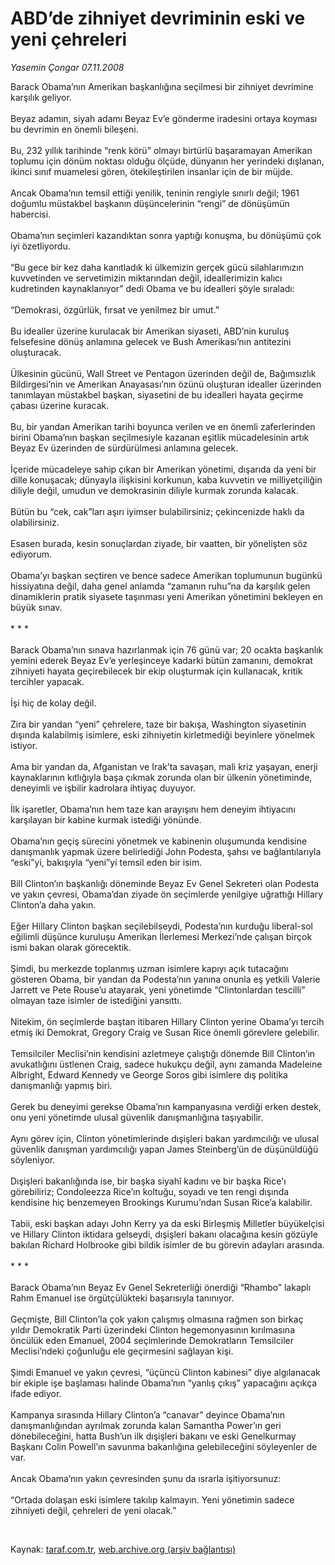 # ABD’de zihniyet devriminin eski ve yeni çehreleri

*Yasemin Çongar 07.11.2008*

<div class="taraf_structure_2col_1zq">
<div class="margen_n">



 <p>Barack Obama’nın Amerikan başkanlığına seçilmesi bir zihniyet devrimine karşılık geliyor. <br/><br/>Beyaz adamın, siyah adamı Beyaz Ev’e gönderme iradesini ortaya koyması bu devrimin en önemli bileşeni. <br/><br/>Bu, 232 yıllık tarihinde “renk körü” olmayı birtürlü başaramayan Amerikan toplumu için dönüm noktası olduğu ölçüde, dünyanın her yerindeki dışlanan, ikinci sınıf muamelesi gören, ötekileştirilen insanlar için de bir müjde. <br/><br/>Ancak Obama’nın temsil ettiği yenilik, teninin rengiyle sınırlı değil; 1961 doğumlu müstakbel başkanın düşüncelerinin “rengi” de dönüşümün habercisi. <br/><br/>Obama’nın seçimleri kazandıktan sonra yaptığı konuşma, bu dönüşümü çok iyi özetliyordu. <br/><br/>“Bu gece bir kez daha kanıtladık ki ülkemizin gerçek gücü silahlarımızın kuvvetinden ve servetimizin miktarından değil, ideallerimizin kalıcı kudretinden kaynaklanıyor” dedi Obama ve bu idealleri şöyle sıraladı: <br/><br/>“Demokrasi, özgürlük, fırsat ve yenilmez bir umut.” <br/><br/>Bu idealler üzerine kurulacak bir Amerikan siyaseti, ABD’nin kuruluş felsefesine dönüş anlamına gelecek ve Bush Amerikası’nın antitezini oluşturacak. <br/><br/>Ülkesinin gücünü, Wall Street ve Pentagon üzerinden değil de, Bağımsızlık Bildirgesi’nin ve Amerikan Anayasası’nın özünü oluşturan idealler üzerinden tanımlayan müstakbel başkan, siyasetini de bu idealleri hayata geçirme çabası üzerine kuracak. <br/><br/>Bu, bir yandan Amerikan tarihi boyunca verilen ve en önemli zaferlerinden birini Obama’nın başkan seçilmesiyle kazanan eşitlik mücadelesinin artık Beyaz Ev üzerinden de sürdürülmesi anlamına gelecek. <br/><br/>İçeride mücadeleye sahip çıkan bir Amerikan yönetimi, dışarıda da yeni bir dille konuşacak; dünyayla ilişkisini korkunun, kaba kuvvetin ve milliyetçiliğin diliyle değil, umudun ve demokrasinin diliyle kurmak zorunda kalacak. <br/><br/>Bütün bu “cek, cak”ları aşırı iyimser bulabilirsiniz; çekincenizde haklı da olabilirsiniz. <br/><br/>Esasen burada, kesin sonuçlardan ziyade, bir vaatten, bir yönelişten söz ediyorum. <br/><br/>Obama’yı başkan seçtiren ve bence sadece Amerikan toplumunun bugünkü hissiyatına değil, daha genel anlamda “zamanın ruhu”na da karşılık gelen dinamiklerin pratik siyasete taşınması yeni Amerikan yönetimini bekleyen en büyük sınav. <br/><br/>* * * <br/><br/>Barack Obama’nın sınava hazırlanmak için 76 günü var; 20 ocakta başkanlık yemini ederek Beyaz Ev’e yerleşinceye kadarki bütün zamanını, demokrat zihniyeti hayata geçirebilecek bir ekip oluşturmak için kullanacak, kritik tercihler yapacak. <br/><br/>İşi hiç de kolay değil. <br/><br/>Zira bir yandan “yeni” çehrelere, taze bir bakışa, Washington siyasetinin dışında kalabilmiş isimlere, eski zihniyetin kirletmediği beyinlere yönelmek istiyor. <br/><br/>Ama bir yandan da, Afganistan ve Irak’ta savaşan, mali kriz yaşayan, enerji kaynaklarının kıtlığıyla başa çıkmak zorunda olan bir ülkenin yönetiminde, deneyimli ve işbilir kadrolara ihtiyaç duyuyor. <br/><br/>İlk işaretler, Obama’nın hem taze kan arayışını hem deneyim ihtiyacını karşılayan bir kabine kurmak istediği yönünde. <br/><br/>Obama’nın geçiş sürecini yönetmek ve kabinenin oluşumunda kendisine danışmanlık yapmak üzere belirlediği John Podesta, şahsı ve bağlantılarıyla “eski”yi, bakışıyla “yeni”yi temsil eden bir isim. <br/><br/>Bill Clinton’ın başkanlığı döneminde Beyaz Ev Genel Sekreteri olan Podesta ve yakın çevresi, Obama’dan ziyade ön seçimlerde yenilgiye uğrattığı Hillary Clinton’a daha yakın. <br/><br/>Eğer Hillary Clinton başkan seçilebilseydi, Podesta’nın kurduğu liberal-sol eğilimli düşünce kuruluşu Amerikan İlerlemesi Merkezi’nde çalışan birçok ismi bakan olarak görecektik. <br/><br/>Şimdi, bu merkezde toplanmış uzman isimlere kapıyı açık tutacağını gösteren Obama, bir yandan da Podesta’nın yanına onunla eş yetkili Valerie Jarrett ve Pete Rouse’u atayarak, yeni yönetimde “Clintonlardan tescilli” olmayan taze isimler de istediğini yansıttı. <br/><br/>Nitekim, ön seçimlerde baştan itibaren Hillary Clinton yerine Obama’yı tercih etmiş iki Demokrat, Gregory Craig ve Susan Rice önemli görevlere gelebilir. <br/><br/>Temsilciler Meclisi’nin kendisini azletmeye çalıştığı dönemde Bill Clinton’ın avukatlığını üstlenen Craig, sadece hukukçu değil, aynı zamanda Madeleine Albright, Edward Kennedy ve George Soros gibi isimlere dış politika danışmanlığı yapmış biri. <br/><br/>Gerek bu deneyimi gerekse Obama’nın kampanyasına verdiği erken destek, onu yeni yönetimde ulusal güvenlik danışmanlığına taşıyabilir. <br/><br/>Aynı görev için, Clinton yönetimlerinde dışişleri bakan yardımcılığı ve ulusal güvenlik danışman yardımcılığı yapan James Steinberg’ün de düşünüldüğü söyleniyor. <br/><br/>Dışişleri bakanlığında ise, bir başka siyahî kadını ve bir başka Rice'ı görebiliriz; Condoleezza Rice’ın koltuğu, soyadı ve ten rengi dışında kendisine hiç benzemeyen Brookings Kurumu’ndan Susan Rice’a kalabilir. <br/><br/>Tabii, eski başkan adayı John Kerry ya da eski Birleşmiş Milletler büyükelçisi ve Hillary Clinton iktidara gelseydi, dışişleri bakanı olacağına kesin gözüyle bakılan Richard Holbrooke gibi bildik isimler de bu görevin adayları arasında. <br/><br/>* * * <br/><br/>Barack Obama’nın Beyaz Ev Genel Sekreterliği önerdiği “Rhambo” lakaplı Rahm Emanuel ise örgütçülükteki başarısıyla tanınıyor. <br/><br/>Geçmişte, Bill Clinton’la çok yakın çalışmış olmasına rağmen son birkaç yıldır Demokratik Parti üzerindeki Clinton hegemonyasının kırılmasına öncülük eden Emanuel, 2004 seçimlerinde Demokratların Temsilciler Meclisi’ndeki çoğunluğu ele geçirmesini sağlayan kişi. <br/><br/>Şimdi Emanuel ve yakın çevresi, “üçüncü Clinton kabinesi” diye algılanacak bir ekiple işe başlaması halinde Obama’nın “yanlış çıkış” yapacağını açıkça ifade ediyor. <br/><br/>Kampanya sırasında Hillary Clinton’a “canavar” deyince Obama’nın danışmanlığından ayrılmak zorunda kalan Samantha Power’ın geri dönebileceğini, hatta Bush’un ilk dışişleri bakanı ve eski Genelkurmay Başkanı Colin Powell’ın savunma bakanlığına gelebileceğini söyleyenler de var. <br/><br/>Ancak Obama’nın yakın çevresinden şunu da ısrarla işitiyorsunuz: <br/><br/>“Ortada dolaşan eski isimlere takılıp kalmayın. Yeni yönetimin sadece zihniyeti değil, çehreleri de yeni olacak.”</p>

<br/>


<div id="taraf_not">
</div>

</div>


</div>

Kaynak: [taraf.com.tr](http://www.taraf.com.tr:80/makale/2563.htm), [web.archive.org (arşiv bağlantısı)](http://web.archive.org/web/20081219125547/http://www.taraf.com.tr:80/makale/2563.htm)
